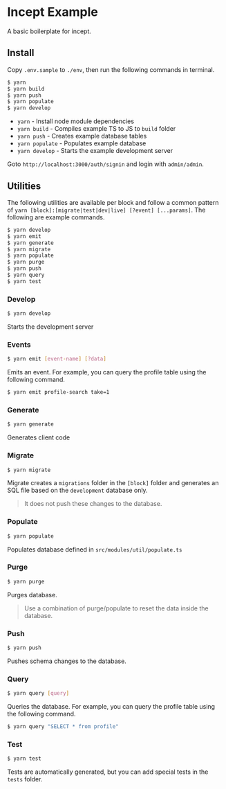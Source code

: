# Incept Example

A basic boilerplate for incept.

## Install

Copy `.env.sample` to `./env`, then run the following commands in terminal.

```bash
$ yarn
$ yarn build
$ yarn push
$ yarn populate
$ yarn develop
```

 - `yarn` - Install node module dependencies
 - `yarn build` - Compiles example TS to JS to `build` folder
 - `yarn push` - Creates example database tables
 - `yarn populate` - Populates example database
 - `yarn develop` - Starts the example development server

Goto `http://localhost:3000/auth/signin` and login with `admin/admin`.

## Utilities

The following utilities are available per block and follow a common 
pattern of `yarn [block]:[migrate|test|dev|live] [?event] [...params]`.
The following are example commands.

```bash
$ yarn develop
$ yarn emit
$ yarn generate
$ yarn migrate
$ yarn populate
$ yarn purge
$ yarn push
$ yarn query
$ yarn test
```

### Develop

```bash
$ yarn develop
```

Starts the development server

### Events

```bash
$ yarn emit [event-name] [?data]
```

Emits an event. For example, you can query the profile table 
using the following command.

```bash
$ yarn emit profile-search take=1
```

### Generate

```bash
$ yarn generate
```

Generates client code

### Migrate

```bash
$ yarn migrate
```

Migrate creates a `migrations` folder in the `[block]` folder and 
generates an SQL file based on the `development` database only.

> It does not push these changes to the database.

### Populate

```bash
$ yarn populate
```

Populates database defined in `src/modules/util/populate.ts`

### Purge

```bash
$ yarn purge
```

Purges database.

> Use a combination of purge/populate to reset the data inside the database.

### Push

```bash
$ yarn push
```

Pushes schema changes to the database.

### Query

```bash
$ yarn query [query]
```

Queries the database. For example, you can query the profile table 
using the following command.

```bash
$ yarn query "SELECT * from profile"
```

### Test

```bash
$ yarn test
```

Tests are automatically generated, but you can add special tests in the 
`tests` folder.